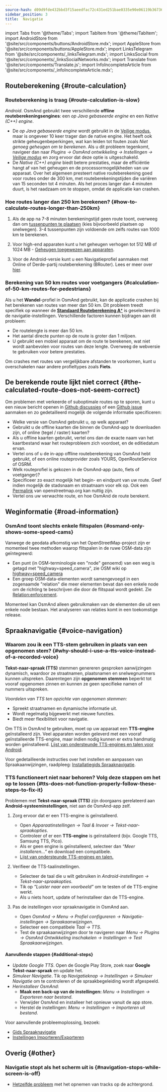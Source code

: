 ```yaml
---
source-hash: d09d9fde432bbd3f15aeedfac72c431ed251bae0335e90e06119b3673629070b
sidebar_position: 3
title:  Navigatie
---
```

import Tabs from '@theme/Tabs';
import TabItem from '@theme/TabItem';
import AndroidStore from '@site/src/components/buttons/AndroidStore.mdx';
import AppleStore from '@site/src/components/buttons/AppleStore.mdx';
import LinksTelegram from '@site/src/components/_linksTelegram.mdx';
import LinksSocial from '@site/src/components/_linksSocialNetworks.mdx';
import Translate from '@site/src/components/Translate.js';
import InfoIncompleteArticle from '@site/src/components/_infoIncompleteArticle.mdx';



## Routeberekening {#route-calculation}

### Routeberekening is traag {#route-calculation-is-slow}

*Android*. OsmAnd gebruikt twee verschillende **offline routeberekeningsengines**: een *op Java gebaseerde engine* en een *Native (C++) engine*.

- De *op Java gebaseerde engine* wordt gebruikt in de [Veilige modus](../plugins/development.md#overview), maar is ongeveer 10 keer trager dan de native engine. Het heeft ook strikte geheugenbeperkingen, wat kan leiden tot fouten zoals *Niet genoeg geheugen om te berekenen*. Als u dit probleem tegenkomt, navigeer dan naar *Plugins → OsmAnd ontwikkeling → Instellingen →* [*Veilige modus*](../plugins/development.md#overview) en zorg ervoor dat deze optie is uitgeschakeld.
- De *Native (C++) engine* biedt betere prestaties, maar de efficiëntie hangt af van het geheugen en de processormogelijkheden van uw apparaat. Over het algemeen presteert native routeberekening goed voor routes onder de 300 km, met routeberekeningstijden die variëren van 15 seconden tot 4 minuten. Als het proces langer dan 4 minuten duurt, is het raadzaam om te stoppen, omdat de applicatie kan crashen.


### Hoe routes langer dan 250 km berekenen? {#how-to-calculate-routes-longer-than-250km}

1. Als de app na 7-8 minuten berekeningstijd geen route toont, overweeg dan om [tussenpunten te plaatsen](../navigation/setup/route-navigation.md#route-recalculation) (kies bijvoorbeeld plaatsen op snelwegen). 3-4 tussenpunten zijn voldoende om zelfs routes van 1000 km te berekenen.

2. Voor high-end apparaten kunt u het geheugen verhogen tot 512 MB of 1024 MB - [Geheugen toegewezen aan apparaten](../plugins/development.md#memory-settings).

3. Voor de Android-versie kunt u een Navigatieprofiel aanmaken met Online of Derde-partij routeberekening (BRouter). Lees er meer over [hier](../navigation/routing/brouter.md).

### Berekening van 50 km routes voor voetgangers {#calculation-of-50-km-routes-for-pedestrians}

Als u het **Wandel**-profiel in OsmAnd gebruikt, kan de applicatie crashen bij het berekenen van routes van meer dan 50 km. Dit probleem treedt specifiek op wanneer de [**Standaard Routeberekening A***](../navigation/guidance/navigation-settings.md#development-settings) is geselecteerd in de navigatie-instellingen. Verschillende factoren kunnen bijdragen aan dit probleem:

- De routelengte is meer dan 50 km.
- Het aantal directe punten op de route is groter dan 1 miljoen.
- U gebruikt een mobiel apparaat om de route te berekenen, wat niet wordt aanbevolen voor routes van deze lengte. Overweeg de webversie te gebruiken voor betere prestaties.

Om crashes met routes van vergelijkbare afstanden te voorkomen, kunt u overschakelen naar andere profieltypes zoals **Fiets**.


## De berekende route lijkt niet correct {#the-calculated-route-does-not-seem-correct}

Om problemen met verkeerde of suboptimale routes op te sporen, kunt u een nieuw bericht openen in [Github discussies](https://github.com/osmandapp/OsmAnd/discussions) of een [Github issue](https://github.com/osmandapp/Osmand/issues) aanmaken en zo gedetailleerd mogelijk de volgende informatie specificeren:

- Welke versie van OsmAnd gebruikt u, op welk apparaat?
- Gebruikt u de offline kaarten die binnen de OsmAnd-app te downloaden zijn, of online (tegel / raster) kaarten?
- Als u offline kaarten gebruikt, vertel ons dan de exacte naam van het kaartbestand waar het routeprobleem zich voordoet, en de editiedatum ervan.
- Vertel ons of u de in-app offline routeberekening van OsmAnd hebt gebruikt, of een online routeprovider zoals YOURS, OpenRouteService of OSRM.
- Welk routeprofiel is gekozen in de OsmAnd-app (auto, fiets of voetganger)?
- Specificeer zo exact mogelijk het begin- en eindpunt van uw route. Geef indien mogelijk de stadsnaam en straatnaam voor elk op. Ook een [Permalink](https://wiki.openstreetmap.org/wiki/Permalink) van openstreetmap.org kan nuttig zijn.
- Vertel ons uw verwachte route, en hoe OsmAnd de route berekent.

## Weginformatie {#road-information}

### OsmAnd toont slechts enkele flitspalen {#osmand-only-shows-some-speed-cams}

Vanwege de geodata afkomstig van het OpenStreetMap-project zijn er momenteel twee methoden waarop flitspalen in de ruwe OSM-data zijn geïntegreerd:

- Een punt (in OSM-terminologie een "node" genoemd) van een weg is getagd met "highway=speed_camera", zie OSM wiki op [highway=speed_camera](https://wiki.openstreetmap.org/wiki/Tag%3Ahighway%3Dspeed_camera)
- Een groep OSM-data-elementen wordt samengevoegd in een zogenaamde "relation" die meer elementen bevat dan een enkele node om de richting te beschrijven die door de flitspaal wordt gedekt. Zie [Relation:enforcement](https://wiki.openstreetmap.org/wiki/Relation:enforcement).

Momenteel kan OsmAnd alleen gebruikmaken van de elementen die uit een enkele node bestaan. Het analyseren van relaties komt in een toekomstige release.


## Spraaknavigatie {#voice-navigation}

### Waarom zou ik een TTS-stem gebruiken in plaats van een opgenomen stem? {#why-should-i-use-a-tts-voice-instead-of-a-recorded-voice}

**Tekst-naar-spraak (TTS)** stemmen genereren gesproken aanwijzingen dynamisch, waardoor ze straatnamen, plaatsnamen en snelwegnummers kunnen uitspreken. Daarentegen zijn **opgenomen stemmen** beperkt tot vooraf opgenomen zinnen en kunnen ze geen specifieke namen of nummers uitspreken.

*Voordelen van TTS ten opzichte van opgenomen stemmen:*

- Spreekt straatnamen en dynamische informatie uit.
- Wordt regelmatig bijgewerkt met nieuwe functies.
- Biedt meer flexibiliteit voor navigatie.

Om TTS in OsmAnd te gebruiken, moet op uw apparaat een **TTS-engine** geïnstalleerd zijn. Veel apparaten worden geleverd met een vooraf geïnstalleerde TTS-engine, maar indien nodig kunnen er extra handmatig worden geïnstalleerd. [Lijst van ondersteunde TTS-engines en talen voor Android](https://accessibleandroid.com/list-of-languages-with-available-tts-engines-on-android/).

Voor gedetailleerde instructies over het instellen en aanpassen van Spraakaanwijzingen, raadpleeg: [Installatiegids Spraaknavigatie](../navigation/guidance/voice-navigation.md).

### TTS functioneert niet naar behoren? Volg deze stappen om het op te lossen {#tts-does-not-function-properly-follow-these-steps-to-fix-it}

Problemen met **Tekst-naar-spraak (TTS)** zijn doorgaans gerelateerd aan **Android-systeeminstellingen**, niet aan de OsmAnd-app zelf.

1. Zorg ervoor dat er een TTS-engine is geïnstalleerd.

    - Open *Apparaatinstellingen → Taal & Invoer → Tekst-naar-spraakopties*.
    - Controleer of er een **TTS-engine** is geïnstalleerd (bijv. Google TTS, Samsung TTS, Pico).
    - Als er geen engine is geïnstalleerd, selecteer dan *“Meer installeren…”* en download een compatibele.
    - [Lijst van ondersteunde TTS-engines en talen.](https://accessibleandroid.com/list-of-languages-with-available-tts-engines-on-android/)

2. Verifieer de TTS-taalinstellingen.

    - Selecteer de taal die u wilt gebruiken in *Android-instellingen → Tekst-naar-spraakopties*.
    - Tik op *“Luister naar een voorbeeld”* om te testen of de TTS-engine werkt.
    - Als u niets hoort, update of herinstalleer dan de TTS-engine.

3. Pas de instellingen voor spraaknavigatie in OsmAnd aan.

    - Open *OsmAnd → Menu → Profiel configureren → Navigatie-instellingen → Spraakaanwijzingen*.
    - Selecteer een compatibele *Taal → TTS*.
    - Test de spraakaanwijzingen door te navigeren naar *Menu → Plugins → OsmAnd Ontwikkeling inschakelen → Instellingen → Test Spraakaanwijzingen*.

#### Aanvullende stappen {#additional-steps}

- *Update Google TTS*. Open de Google Play Store, zoek naar **Google Tekst-naar-spraak** en update het.
- *Simuleer Navigatie*. Tik op *Navigatieknop → Instellingen → Simuleer Navigatie* om te controleren of de spraakbegeleiding wordt afgespeeld.
- *Herinstalleer OsmAnd*:
   - **Maak een back-up van de instellingen:** *Menu → Instellingen → Exporteren naar bestand*.
   - Verwijder OsmAnd en installeer het opnieuw vanuit de app store.
   - Herstel de instellingen: *Menu → Instellingen → Importeren uit bestand*.

Voor aanvullende probleemoplossing, bezoek:

- [Gids Spraaknavigatie](../navigation/guidance/voice-navigation.md)
- [Instellingen Importeren/Exporteren](../personal/import-export.md)


## Overig {#other}

### Navigatie stopt als het scherm uit is {#navigation-stops-while-screen-is-off}

- [Hetzelfde probleem](../troubleshooting/track-recording-issues.md#overview) met het opnemen van tracks op de achtergrond.